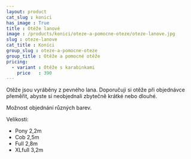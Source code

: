 ```yaml
---
layout: product
cat_slug : konici
has_image : True
title : Otěže lanové
image : /products/konici/oteze-a-pomocne-oteze/oteze-lanove.jpg
slug : oteze-lanove
cat_title : Koníci
group_slug : oteze-a-pomocne-oteze
group_title : Otěže a pomocné otěže
pricing:
  - variant : Otěže s karabinkami
    price   : 390
---
```


Otěže jsou vyráběny z pevného lana.
Doporučuji si otěže při objednávce přeměřit, abyste si neobjednali zbytečně krátké nebo dlouhé.

Možnost objednání různých barev.

Velikosti:

 - Pony 2,2m
 - Cob 2,5m
 - Full 2,8m
 - XLfull 3,2m

